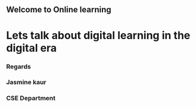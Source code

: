 ## Welcome to Online learning
# Lets talk about digital learning in the digital era

### Regards
### Jasmine kaur
### CSE Department
